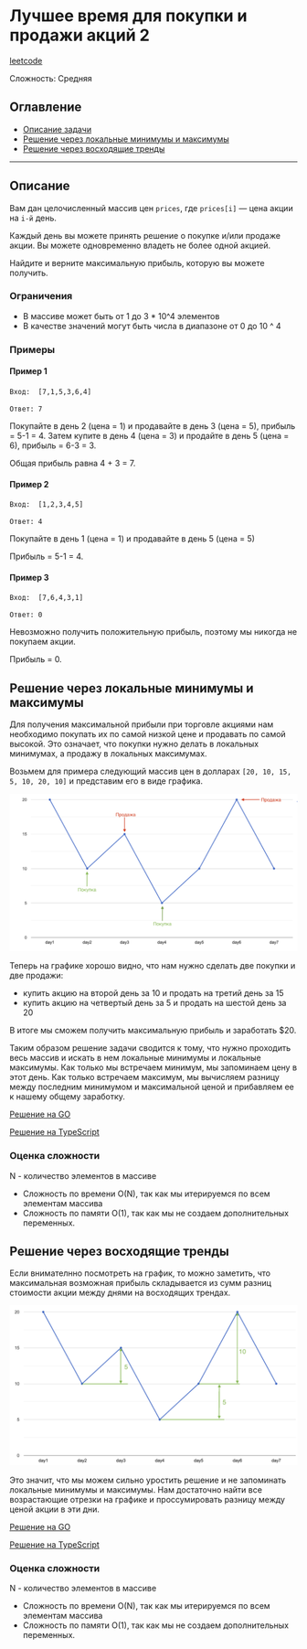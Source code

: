 # Лучшее время для покупки и продажи акций 2
[leetcode](https://leetcode.com/problems/best-time-to-buy-and-sell-stock-ii/)

Сложность: Средняя

## Оглавление

- [Описание задачи](#description)
- [Решение через локальные минимумы и максимумы](#peak_and_valley)
- [Решение через восходящие тренды](#simple_pass)

---

## <a name="description"></a>Описание

Вам дан целочисленный массив цен `prices`, где `prices[i]` — цена акции на `i-й` день.

Каждый день вы можете принять решение о покупке и/или продаже акции.
Вы можете одновременно владеть не более одной акцией.


Найдите и верните максимальную прибыль, которую вы можете получить.

### Ограничения

- В массиве может быть от 1 до 3 * 10^4 элементов
- В качестве значений могут быть числа в диапазоне от 0 до 10 ^ 4

### Примеры

#### Пример 1

```
Вход:  [7,1,5,3,6,4]
```
```
Ответ: 7
```
Покупайте в день 2 (цена = 1) и продавайте в день 3 (цена = 5), прибыль = 5-1 = 4.
Затем купите в день 4 (цена = 3) и продайте в день 5 (цена = 6), прибыль = 6-3 = 3.

Общая прибыль равна 4 + 3 = 7.

#### Пример 2

```
Вход:  [1,2,3,4,5]
```
```
Ответ: 4
```
Покупайте в день 1 (цена = 1) и продавайте в день 5 (цена = 5)

Прибыль = 5-1 = 4.

#### Пример 3

```
Вход:  [7,6,4,3,1]
```
```
Ответ: 0
```

Невозможно получить положительную прибыль, поэтому мы никогда не покупаем акции.

Прибыль = 0.

## <a name="peak_and_valley"></a> Решение через локальные минимумы и максимумы

Для получения максимальной прибыли при торговле акциями нам необходимо покупать их по самой низкой цене и продавать по самой высокой.
Это означает, что покупки нужно делать в локальных минимумах, а продажу в локальных максимумах.

Возьмем для примера следующий массив цен в долларах `[20, 10, 15, 5, 10, 20, 10]` и представим его в виде графика.

![График цен](./resources/chart.jpg)

Теперь на графике хорошо видно, что нам нужно сделать две покупки и две продажи:
- купить акцию на второй день за 10 и продать на третий день за 15
- купить акцию на четвертый день за 5 и продать на шестой день за 20

В итоге мы сможем получить максимальную прибыль и заработать $20.

Таким образом решение задачи сводится к тому, что нужно проходить весь массив и искать в нем локальные минимумы и локальные максимумы.
Как только мы встречаем минимум, мы запоминаем цену в этот день. Как только встречаем максимум, мы вычисляем разницу между
последним минимумом и максимальной ценой и прибавляем ее к нашему общему заработку.

[Решение на GO](./go/solution.go)

[Решение на TypeScript](./ts/solution.ts)

### Оценка сложности

N - количество элементов в массиве

- Сложность по времени O(N), так как мы итерируемся по всем элементам массива
- Сложность по памяти O(1), так как мы не создаем дополнительных переменных.


## <a name="peak_and_valley"></a> Решение через восходящие тренды

Если внимателнно посмотреть на график, то можно заметить, что максимальная возможная прибыль складывается из сумм 
разниц стоимости акции между днями на восходящих трендах.

![График цен](./resources/chart2.jpg)

Это значит, что мы можем сильно уростить решение и не запоминать локальные минимумы и максимумы.
Нам достаточно найти все возрастающие отрезки на графике и проссумировать разницу между ценой акции в эти дни.

[Решение на GO](./go/solution.go)

[Решение на TypeScript](./ts/solution.ts)

### Оценка сложности

N - количество элементов в массиве

- Сложность по времени O(N), так как мы итерируемся по всем элементам массива
- Сложность по памяти O(1), так как мы не создаем дополнительных переменных.
